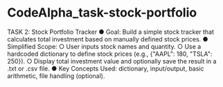 # CodeAlpha_task-stock-portfolio

TASK 2: Stock Portfolio Tracker
● Goal: Build a simple stock tracker that calculates total investment based on manually defined stock
prices.
● Simplified Scope:
○ User inputs stock names and quantity.
○ Use a hardcoded dictionary to define stock prices (e.g., {"AAPL": 180, "TSLA": 250}).
○ Display total investment value and optionally save the result in a .txt or .csv file.
● Key Concepts Used: dictionary, input/output, basic arithmetic, file handling
(optional).

